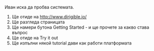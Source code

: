 Иван иска да пробва системата.
1.	Ще отиде на http://www.dirigible.io/
2.	Ще разгледа страницата
3.	Ще намери бутона Getting Started -  и ще прочете за какво става въпрос
4.	Ще отиде на Try it out
5.	Ще изпълни някой tutorial дави как работи платформата